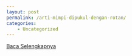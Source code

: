 ```yaml
---
layout: post
permalink: /arti-mimpi-dipukul-dengan-rotan/
categories:
    - Uncategorized
---
```


[Baca Selengkapnya](/09)